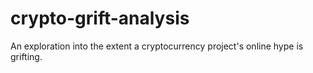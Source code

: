 # crypto-grift-analysis
An exploration into the extent a cryptocurrency project's online hype is grifting.

